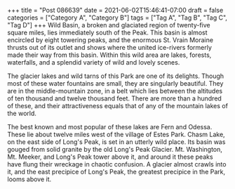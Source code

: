 +++
title = "Post 086639"
date = 2021-06-02T15:46:41-07:00
draft = false
categories = ["Category A", "Category B"]
tags = ["Tag A", "Tag B", "Tag C", "Tag D"]
+++
Wild Basin, a broken and glaciated region of twenty-five square miles, lies immediately south of the Peak. This basin is almost encircled by eight towering peaks, and the enormous St. Vrain Moraine thrusts out of its outlet and shows where the united ice-rivers formerly made their way from this basin. Within this wild area are lakes, forests, waterfalls, and a splendid variety of wild and lovely scenes.

The glacier lakes and wild tarns of this Park are one of its delights. Though most of these water fountains are small, they are singularly beautiful. They are in the middle-mountain zone, in a belt which lies between the altitudes of ten thousand and twelve thousand feet. There are more than a hundred of these, and their attractiveness equals that of any of the mountain lakes of the world.

The best known and most popular of these lakes are Fern and Odessa. These lie about twelve miles west of the village of Estes Park. Chasm Lake, on the east side of Long's Peak, is set in an utterly wild place. Its basin was gouged from solid granite by the old Long's Peak Glacier. Mt. Washington, Mt. Meeker, and Long's Peak tower above it, and around it these peaks have flung their wreckage in chaotic confusion. A glacier almost crawls into it, and the east precipice of Long's Peak, the greatest precipice in the Park, looms above it.
